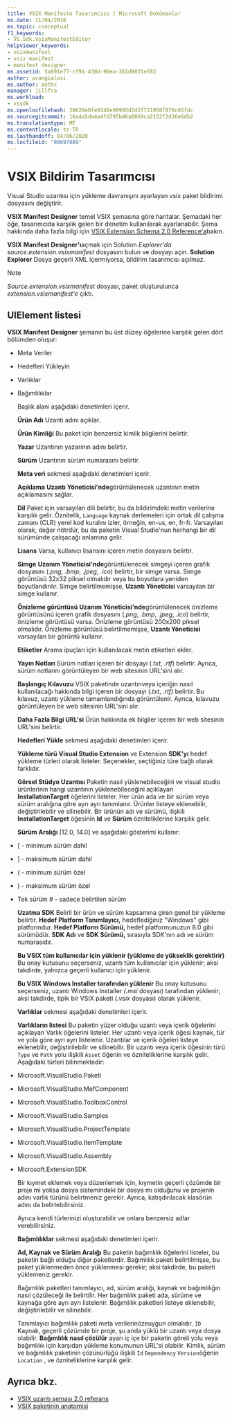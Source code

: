 ```yaml
---
title: VSIX Manifesto Tasarımcısı | Microsoft Dokümanlar
ms.date: 11/04/2016
ms.topic: conceptual
f1_keywords:
- VS.Sdk.VsixManifestEditor
helpviewer_keywords:
- vsixmanifest
- vsix manifest
- manifest designer
ms.assetid: 5a691e77-cf91-430d-90ea-361d9031ef83
author: acangialosi
ms.author: anthc
manager: jillfra
ms.workload:
- vssdk
ms.openlocfilehash: 30620e0fe91d0e90995d2d2f721950f878c65fdc
ms.sourcegitcommit: 16a4a5da4a4fd795b46a0869ca2152f2d36e6db2
ms.translationtype: MT
ms.contentlocale: tr-TR
ms.lasthandoff: 04/06/2020
ms.locfileid: "80697889"
---
```

# <a name="vsix-manifest-designer"></a>VSIX Bildirim Tasarımcısı
Visual Studio uzantısı için yükleme davranışını ayarlayan vsix paket bildirimi dosyasını değiştirir.

 **VSIX Manifest Designer** temel VSIX şemasına göre haritalar. Şemadaki her öğe, tasarımcıda karşılık gelen bir denetim kullanılarak ayarlanabilir. Şema hakkında daha fazla bilgi için [VSIX Extension Schema 2.0 Reference'a](../extensibility/vsix-extension-schema-2-0-reference.md)bakın.

 **VSIX Manifest Designer'ı**açmak için Solution *Explorer'da source.extension.vsixmanifest* dosyasını bulun ve dosyayı açın. **Solution Explorer** Dosya geçerli XML içermiyorsa, bildirim tasarımcısı açılmaz.

> [!NOTE]
> *Source.extension.vsixmanifest* dosyası, paket oluşturulunca *extension.vsixmanifest'e* çıktı.

## <a name="uielement-list"></a>UIElement listesi
 **VSIX Manifest Designer** şemanın bu üst düzey öğelerine karşılık gelen dört bölümden oluşur:

- Meta Veriler

- Hedefleri Yükleyin

- Varlıklar

- Bağımlılıklar

  Başlık alanı aşağıdaki denetimleri içerir.

  **Ürün Adı** Uzantı adını açıklar.

  **Ürün Kimliği** Bu paket için benzersiz kimlik bilgilerini belirtir.

  **Yazar** Uzantının yazarının adını belirtir.

  **Sürüm** Uzantının sürüm numarasını belirtir.

  **Meta veri** sekmesi aşağıdaki denetimleri içerir.

  **Açıklama** **Uzantı Yöneticisi'nde**görüntülenecek uzantının metin açıklamasını sağlar.

  **Dil** Paket için varsayılan dili belirtir, bu da bildirimdeki metin verilerine karşılık gelir. Öznitelik, `Language` kaynak derlemeleri için ortak dil çalışma zamanı (CLR) yerel kod kuralını izler, örneğin, en-us, en, fr-fr. Varsayılan olarak, değer nötrdür, bu da paketin Visual Studio'nun herhangi bir dil sürümünde çalışacağı anlamına gelir.

  **Lisans** Varsa, kullanıcı lisansını içeren metin dosyasını belirtir.

  **Simge** **Uzanım Yöneticisi'nde**görüntülenecek simgeyi içeren grafik dosyasını (*.png*, *.bmp*, *.jpeg*, *.ico*) belirtir, bir simge varsa. Simge görüntüsü 32x32 piksel olmalıdır veya bu boyutlara yeniden boyutlandırılır. Simge belirtilmemişse, **Uzantı Yöneticisi** varsayılan bir simge kullanır.

  **Önizleme görüntüsü** **Uzanım Yöneticisi'nde**görüntülenecek önizleme görüntüsünü içeren grafik dosyasını (*.png*, *.bmp*, *.jpeg*, *.ico*) belirtir, önizleme görüntüsü varsa. Önizleme görüntüsü 200x200 piksel olmalıdır. Önizleme görüntüsü belirtilmemişse, **Uzantı Yöneticisi** varsayılan bir görüntü kullanır.

  **Etiketler** Arama ipuçları için kullanılacak metin etiketleri ekler.

  **Yayın Notları** Sürüm notları içeren bir dosyayı (*.txt*, *.rtf*) belirtir. Ayrıca, sürüm notlarını görüntüleyen bir web sitesinin URL'sini alır.

  **Başlangıç Kılavuzu** VSIX paketinde uzantınveya içeriğin nasıl kullanılacağı hakkında bilgi içeren bir dosyayı (*.txt*, *.rtf)* belirtir. Bu kılavuz, uzantı yükleme tamamlandığında görüntülenir. Ayrıca, kılavuzu görüntüleyen bir web sitesinin URL'sini alır.

  **Daha Fazla Bilgi URL'si** Ürün hakkında ek bilgiler içeren bir web sitesinin URL'sini belirtir.

  **Hedefleri Yükle** sekmesi aşağıdaki denetimleri içerir.

  **Yükleme türü** **Visual Studio Extension** ve Extension **SDK'yı** hedef yükleme türleri olarak listeler. Seçenekler, seçtiğiniz türe bağlı olarak farklıdır.

  **Görsel Stüdyo Uzantısı** Paketin nasıl yüklenebileceğini ve visual studio ürünlerinin hangi uzantının yüklenebileceğini açıklayan **InstallationTarget** öğelerini listeler. Her ürün ada ve bir sürüm veya sürüm aralığına göre ayrı ayrı tanımlanır. Ürünler listeye eklenebilir, değiştirilebilir ve silinebilir. Bir ürünün adı ve sürümü, ilişkili **InstallationTarget** öğesinin **Id** ve **Sürüm** özniteliklerine karşılık gelir.

  **Sürüm Aralığı** [12.0, 14.0] ve aşağıdaki gösterimi kullanır:

- [ - minimum sürüm dahil

- ] - maksimum sürüm dahil

- ( - minimum sürüm özel

- ) - maksimum sürüm özel

- Tek sürüm # - sadece belirtilen sürüm

  **Uzatma SDK** Belirli bir ürün ve sürüm kapsamına giren genel bir yükleme belirtir. **Hedef Platform Tanımlayıcı,** hedeflediğiniz "Windows" gibi platformdur. **Hedef Platform Sürümü,** hedef platformunuzun 8.0 gibi sürümüdür. **SDK Adı** ve **SDK Sürümü,** sırasıyla SDK'nın adı ve sürüm numarasıdır.

  **Bu VSIX tüm kullanıcılar için yüklenir (yükleme de yükseklik gerektirir)** Bu onay kutusunu seçerseniz, uzantı tüm kullanıcılar için yüklenir; aksi takdirde, yalnızca geçerli kullanıcı için yüklenir.

  **Bu VSIX Windows Installer tarafından yüklenir** Bu onay kutusunu seçerseniz, uzantı Windows Installer *(.msi* dosyası) tarafından yüklenir; aksi takdirde, tipik bir VSIX paketi *(.vsix* dosyası) olarak yüklenir.

  **Varlıklar** sekmesi aşağıdaki denetimleri içerir.

  **Varlıkların listesi** Bu paketin yüzer olduğu uzantı veya içerik öğelerini açıklayan Varlık öğelerini listeler. Her uzantı veya içerik öğesi kaynak, tür ve yola göre ayrı ayrı listelenir. Uzantılar ve içerik öğeleri listeye eklenebilir, değiştirilebilir ve silinebilir. Bir uzantı veya içerik öğesinin türü `Type` ve `Path` yolu ilişkili `Asset` öğenin ve özniteliklerine karşılık gelir. Aşağıdaki türleri bilinmektedir:

- Microsoft.VisualStudio.Paketi

- Microsoft.VisualStudio.MefComponent

- Microsoft.VisualStudio.ToolboxControl

- Microsoft.VisualStudio.Samples

- Microsoft.VisualStudio.ProjectTemplate

- Microsoft.VisualStudio.ItemTemplate

- Microsoft.VisualStudio.Assembly

- Microsoft.ExtensionSDK

  Bir kıymet eklemek veya düzenlemek için, kıymetin geçerli çözümde bir proje mi yoksa dosya sistemindeki bir dosya mı olduğunu ve projenin adını varlık türünü belirtmeniz gerekir. Ayrıca, katışdırılacak klasörün adını da belirtebilirsiniz.

  Ayrıca kendi türlerinizi oluşturabilir ve onlara benzersiz adlar verebilirsiniz.

  **Bağımlılıklar** sekmesi aşağıdaki denetimleri içerir.

  **Ad, Kaynak ve Sürüm Aralığı** Bu paketin bağımlılık öğelerini listeler, bu paketin bağlı olduğu diğer paketlerdir. Bağımlılık paketi belirtilmişse, bu paket yüklenmeden önce yüklenmesi gerekir; aksi takdirde, bu paketi yüklemeniz gerekir.

  Bağımlılık paketleri tanımlayıcı, ad, sürüm aralığı, kaynak ve bağımlılığın nasıl çözüleceği ile belirtilir. Her bağımlılık paketi ada, sürüme ve kaynağa göre ayrı ayrı listelenir. Bağımlılık paketleri listeye eklenebilir, değiştirilebilir ve silinebilir.

  Tanımlayıcı bağımlılık paketi meta verilerinözeuygun olmalıdır. `ID` Kaynak, geçerli çözümde bir proje, şu anda yüklü bir uzantı veya dosya olabilir. **Bağımlılık nasıl çözülür** ayarı iç içe bir paketin göreli yolu veya bağımlılık için karşıdan yükleme konumunun URL'si olabilir. Kimlik, sürüm ve bağımlılık paketinin çözünürlüğü ilişkili `Id` `Dependency` `Version`öğenin `Location` , ve özniteliklerine karşılık gelir.

## <a name="see-also"></a>Ayrıca bkz.
- [VSIX uzantı şeması 2.0 referans](../extensibility/vsix-extension-schema-2-0-reference.md)
- [VSIX paketinin anatomisi](../extensibility/anatomy-of-a-vsix-package.md)
